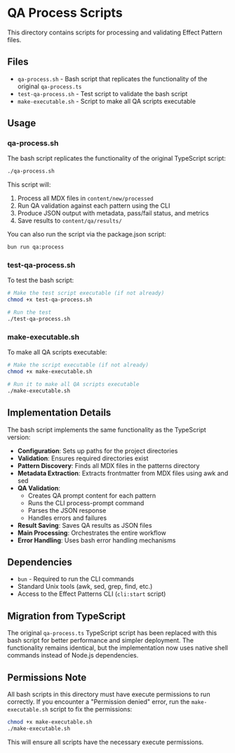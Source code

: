 # QA Process Scripts

This directory contains scripts for processing and validating Effect Pattern files.

## Files

- `qa-process.sh` - Bash script that replicates the functionality of the original `qa-process.ts`
- `test-qa-process.sh` - Test script to validate the bash script
- `make-executable.sh` - Script to make all QA scripts executable

## Usage

### qa-process.sh

The bash script replicates the functionality of the original TypeScript script:

```bash
./qa-process.sh
```

This script will:
1. Process all MDX files in `content/new/processed`
2. Run QA validation against each pattern using the CLI
3. Produce JSON output with metadata, pass/fail status, and metrics
4. Save results to `content/qa/results/`

You can also run the script via the package.json script:

```bash
bun run qa:process
```

### test-qa-process.sh

To test the bash script:

```bash
# Make the test script executable (if not already)
chmod +x test-qa-process.sh

# Run the test
./test-qa-process.sh
```

### make-executable.sh

To make all QA scripts executable:

```bash
# Make the script executable (if not already)
chmod +x make-executable.sh

# Run it to make all QA scripts executable
./make-executable.sh
```

## Implementation Details

The bash script implements the same functionality as the TypeScript version:

- **Configuration**: Sets up paths for the project directories
- **Validation**: Ensures required directories exist
- **Pattern Discovery**: Finds all MDX files in the patterns directory
- **Metadata Extraction**: Extracts frontmatter from MDX files using awk and sed
- **QA Validation**: 
  - Creates QA prompt content for each pattern
  - Runs the CLI process-prompt command
  - Parses the JSON response
  - Handles errors and failures
- **Result Saving**: Saves QA results as JSON files
- **Main Processing**: Orchestrates the entire workflow
- **Error Handling**: Uses bash error handling mechanisms

## Dependencies

- `bun` - Required to run the CLI commands
- Standard Unix tools (awk, sed, grep, find, etc.)
- Access to the Effect Patterns CLI (`cli:start` script)

## Migration from TypeScript

The original `qa-process.ts` TypeScript script has been replaced with this bash script for better performance and simpler deployment. The functionality remains identical, but the implementation now uses native shell commands instead of Node.js dependencies.

## Permissions Note

All bash scripts in this directory must have execute permissions to run correctly. If you encounter a "Permission denied" error, run the `make-executable.sh` script to fix the permissions:

```bash
chmod +x make-executable.sh
./make-executable.sh
```

This will ensure all scripts have the necessary execute permissions.
